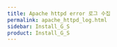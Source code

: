 ```yaml
---
title: Apache httpd error 로그 수집
permalink: apache_httpd_log.html
sidebar: Install_G_S
product: Install_G_S
---
```

